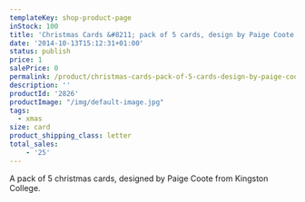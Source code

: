 ```yaml
---
templateKey: shop-product-page
inStock: 100
title: 'Christmas Cards &#8211; pack of 5 cards, design by Paige Coote'
date: '2014-10-13T15:12:31+01:00'
status: publish
price: 1
salePrice: 0
permalink: /product/christmas-cards-pack-of-5-cards-design-by-paige-coote
description: ''
productId: '2826'
productImage: "/img/default-image.jpg"
tags:
  - xmas
size: card
product_shipping_class: letter
total_sales:
    - '25'
---
```

A pack of 5 christmas cards, designed by Paige Coote from Kingston College.